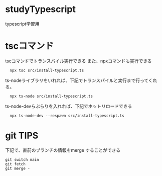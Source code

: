 # studyTypescript
typescript学習用
# tscコマンド

tscコマンドでトランスパイル実行できる
また、npxコマンドも実行できる

```
  npx tsc src/install-typescript.ts
```

ts-nodeライブラリをいれれば、下記でトランスパイルと実行まで行ってくれる。
```
  npx ts-node src/install-typescript.ts
```

ts-node-devらぶらりを入れれば、下記でホットリロードできる
```
  npx ts-node-dev --respawn src/install-typescript.ts
```


# git TIPS

下記で、直前のブランチの情報をmerge することができる
```
git switch main
git fetch
git merge -
```

